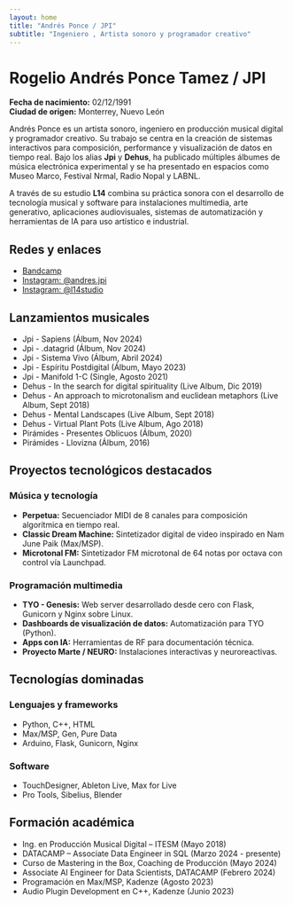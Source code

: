 ```yaml
---
layout: home
title: "Andrés Ponce / JPI"
subtitle: "Ingeniero , Artista sonoro y programador creativo"
---
```


<!-- Bienvenida -->
<h1>Rogelio Andrés Ponce Tamez / JPI</h1>
<p><strong>Fecha de nacimiento:</strong> 02/12/1991<br>
<strong>Ciudad de origen:</strong> Monterrey, Nuevo León</p>

<p>Andrés Ponce es un artista sonoro, ingeniero en producción musical digital y programador creativo. Su trabajo se centra en la creación de sistemas interactivos para composición, performance y visualización de datos en tiempo real. Bajo los alias <strong>Jpi</strong> y <strong>Dehus</strong>, ha publicado múltiples álbumes de música electrónica experimental y se ha presentado en espacios como Museo Marco, Festival Nrmal, Radio Nopal y LABNL.</p>

<p>A través de su estudio <strong>L14</strong> combina su práctica sonora con el desarrollo de tecnología musical y software para instalaciones multimedia, arte generativo, aplicaciones audiovisuales, sistemas de automatización y herramientas de IA para uso artístico e industrial.</p>

<!-- Enlaces sociales -->
<h2>Redes y enlaces</h2>
<ul>
  <li><a href="https://andres-jpi.bandcamp.com/" target="_blank">Bandcamp</a></li>
  <li><a href="https://instagram.com/andres.jpi" target="_blank">Instagram: @andres.jpi</a></li>
  <li><a href="https://instagram.com/l14studio" target="_blank">Instagram: @l14studio</a></li>
</ul>

<!-- Discografía -->
<h2>Lanzamientos musicales</h2>
<ul>
  <li>Jpi - Sapiens (Álbum, Nov 2024)</li>
  <li>Jpi - .datagrid (Álbum, Nov 2024)</li>
  <li>Jpi - Sistema Vivo (Álbum, Abril 2024)</li>
  <li>Jpi - Espíritu Postdigital (Álbum, Mayo 2023)</li>
  <li>Jpi - Manifold 1-C (Single, Agosto 2021)</li>
  <li>Dehus - In the search for digital spirituality (Live Album, Dic 2019)</li>
  <li>Dehus - An approach to microtonalism and euclidean metaphors (Live Album, Sept 2018)</li>
  <li>Dehus - Mental Landscapes (Live Album, Sept 2018)</li>
  <li>Dehus - Virtual Plant Pots (Live Album, Ago 2018)</li>
  <li>Pirámides - Presentes Oblicuos (Álbum, 2020)</li>
  <li>Pirámides - Llovizna (Álbum, 2016)</li>
</ul>

<!-- Proyectos destacados -->
<h2>Proyectos tecnológicos destacados</h2>
<h3>Música y tecnología</h3>
<ul>
  <li><strong>Perpetua:</strong> Secuenciador MIDI de 8 canales para composición algorítmica en tiempo real.</li>
  <li><strong>Classic Dream Machine:</strong> Sintetizador digital de video inspirado en Nam June Paik (Max/MSP).</li>
  <li><strong>Microtonal FM:</strong> Sintetizador FM microtonal de 64 notas por octava con control vía Launchpad.</li>
</ul>

<h3>Programación multimedia</h3>
<ul>
  <li><strong>TYO - Genesis:</strong> Web server desarrollado desde cero con Flask, Gunicorn y Nginx sobre Linux.</li>
  <li><strong>Dashboards de visualización de datos:</strong> Automatización para TYO (Python).</li>
  <li><strong>Apps con IA:</strong> Herramientas de RF para documentación técnica.</li>
  <li><strong>Proyecto Marte / NEURO:</strong> Instalaciones interactivas y neuroreactivas.</li>
</ul>

<!-- Lenguajes y software -->
<h2>Tecnologías dominadas</h2>
<h3>Lenguajes y frameworks</h3>
<ul>
  <li>Python, C++, HTML</li>
  <li>Max/MSP, Gen, Pure Data</li>
  <li>Arduino, Flask, Gunicorn, Nginx</li>
</ul>

<h3>Software</h3>
<ul>
  <li>TouchDesigner, Ableton Live, Max for Live</li>
  <li>Pro Tools, Sibelius, Blender</li>
</ul>

<!-- Educación -->
<h2>Formación académica</h2>
<ul>
  <li>Ing. en Producción Musical Digital – ITESM (Mayo 2018)</li>
  <li>DATACAMP – Associate Data Engineer in SQL (Marzo 2024 - presente)</li>
  <li>Curso de Mastering in the Box, Coaching de Producción (Mayo 2024)</li>
  <li>Associate AI Engineer for Data Scientists, DATACAMP (Febrero 2024)</li>
  <li>Programación en Max/MSP, Kadenze (Agosto 2023)</li>
  <li>Audio Plugin Development en C++, Kadenze (Junio 2023)</li>
</ul>
